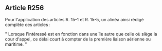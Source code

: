 Article R256
----
Pour l'application des articles R. 15-1 et R. 15-5, un alinéa ainsi rédigé
complète ces articles :

" Lorsque l'intéressé est en fonction dans une île autre que celle où siège la
cour d'appel, ce délai court à compter de la première liaison aérienne ou
maritime. "
